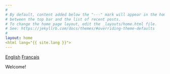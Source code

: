 ```yaml
---
#
# By default, content added below the "---" mark will appear in the home page
# between the top bar and the list of recent posts.
# To change the home page layout, edit the _layouts/home.html file.
# See: https://jekyllrb.com/docs/themes/#overriding-theme-defaults
#
layout: home
<html lang="{{ site.lang }}">
---
```

<body>

<a href="#eng" data-reload>English</a>
<a href="#fr" data-reload>Français</a>

<p id="hi">
  Welcome!
</p>

<script>
  # Define language reload-anchros
  var datareload =  document.querySelectorAll("[data-reload]");
  # Language translations
  var language={
    eng: {
      welcome: "Welcome!"
  },
    fr: {
      welcome: "Bievenue !"
  }
  };
  
  # Define language via window hash
  if (window.location.hash) {
    if (window.location.hash === "#fr") {
      hi.textContent = language.fr.welcome;
  }
  }

  # define language reload onclick iliteration
  
  for (i = 0; i <= datareload.length; i++){
    datareload[i].onclick = function(){
      location.reload(true);
    };
  }
  
</script>

</body>
